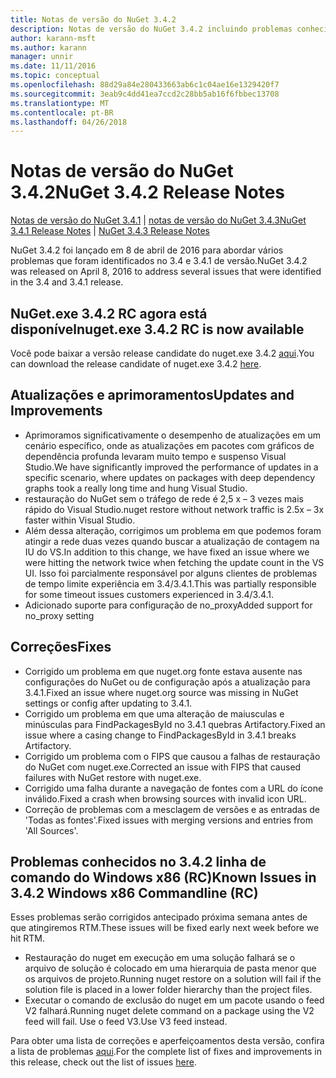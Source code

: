 ```yaml
---
title: Notas de versão do NuGet 3.4.2
description: Notas de versão do NuGet 3.4.2 incluindo problemas conhecidos, correções de bug, recursos adicionados e DCRs.
author: karann-msft
ms.author: karann
manager: unnir
ms.date: 11/11/2016
ms.topic: conceptual
ms.openlocfilehash: 88d29a84e280433663ab6c1c04ae16e1329420f7
ms.sourcegitcommit: 3eab9c4dd41ea7ccd2c28bb5ab16f6fbbec13708
ms.translationtype: MT
ms.contentlocale: pt-BR
ms.lasthandoff: 04/26/2018
---
```

# <a name="nuget-342-release-notes"></a><span data-ttu-id="ca580-103">Notas de versão do NuGet 3.4.2</span><span class="sxs-lookup"><span data-stu-id="ca580-103">NuGet 3.4.2 Release Notes</span></span>

<span data-ttu-id="ca580-104">[Notas de versão do NuGet 3.4.1](../release-notes/nuget-3.4.1.md) | [notas de versão do NuGet 3.4.3](../release-notes/nuget-3.4.3.md)</span><span class="sxs-lookup"><span data-stu-id="ca580-104">[NuGet 3.4.1 Release Notes](../release-notes/nuget-3.4.1.md) | [NuGet 3.4.3 Release Notes](../release-notes/nuget-3.4.3.md)</span></span>

<span data-ttu-id="ca580-105">NuGet 3.4.2 foi lançado em 8 de abril de 2016 para abordar vários problemas que foram identificados no 3.4 e 3.4.1 de versão.</span><span class="sxs-lookup"><span data-stu-id="ca580-105">NuGet 3.4.2 was released on April 8, 2016 to address several issues that were identified in the 3.4 and 3.4.1 release.</span></span>

## <a name="nugetexe-342-rc-is-now-available"></a><span data-ttu-id="ca580-106">NuGet.exe 3.4.2 RC agora está disponível</span><span class="sxs-lookup"><span data-stu-id="ca580-106">nuget.exe 3.4.2 RC is now available</span></span>

<span data-ttu-id="ca580-107">Você pode baixar a versão release candidate do nuget.exe 3.4.2 [aqui](https://dist.nuget.org/index.html).</span><span class="sxs-lookup"><span data-stu-id="ca580-107">You can download the release candidate of nuget.exe 3.4.2 [here](https://dist.nuget.org/index.html).</span></span>

## <a name="updates-and-improvements"></a><span data-ttu-id="ca580-108">Atualizações e aprimoramentos</span><span class="sxs-lookup"><span data-stu-id="ca580-108">Updates and Improvements</span></span>

* <span data-ttu-id="ca580-109">Aprimoramos significativamente o desempenho de atualizações em um cenário específico, onde as atualizações em pacotes com gráficos de dependência profunda levaram muito tempo e suspenso Visual Studio.</span><span class="sxs-lookup"><span data-stu-id="ca580-109">We have significantly improved the performance of updates in a specific scenario, where updates on packages with deep dependency graphs took a really long time and hung Visual Studio.</span></span>
* <span data-ttu-id="ca580-110">restauração do NuGet sem o tráfego de rede é 2,5 x – 3 vezes mais rápido do Visual Studio.</span><span class="sxs-lookup"><span data-stu-id="ca580-110">nuget restore without network traffic is 2.5x – 3x faster within Visual Studio.</span></span>
* <span data-ttu-id="ca580-111">Além dessa alteração, corrigimos um problema em que podemos foram atingir a rede duas vezes quando buscar a atualização de contagem na IU do VS.</span><span class="sxs-lookup"><span data-stu-id="ca580-111">In addition to this change, we have fixed an issue where we were hitting the network twice when fetching the update count in the VS UI.</span></span> <span data-ttu-id="ca580-112">Isso foi parcialmente responsável por alguns clientes de problemas de tempo limite experiência em 3.4/3.4.1.</span><span class="sxs-lookup"><span data-stu-id="ca580-112">This was partially responsible for some timeout issues customers experienced in 3.4/3.4.1.</span></span>
* <span data-ttu-id="ca580-113">Adicionado suporte para configuração de no_proxy</span><span class="sxs-lookup"><span data-stu-id="ca580-113">Added support for no_proxy setting</span></span>

## <a name="fixes"></a><span data-ttu-id="ca580-114">Correções</span><span class="sxs-lookup"><span data-stu-id="ca580-114">Fixes</span></span>

* <span data-ttu-id="ca580-115">Corrigido um problema em que nuget.org fonte estava ausente nas configurações do NuGet ou de configuração após a atualização para 3.4.1.</span><span class="sxs-lookup"><span data-stu-id="ca580-115">Fixed an issue where nuget.org source was missing in NuGet settings or config after updating to 3.4.1.</span></span>
* <span data-ttu-id="ca580-116">Corrigido um problema em que uma alteração de maiusculas e minúsculas para FindPackagesById no 3.4.1 quebras Artifactory.</span><span class="sxs-lookup"><span data-stu-id="ca580-116">Fixed an issue where a casing change to FindPackagesById in 3.4.1 breaks Artifactory.</span></span>
* <span data-ttu-id="ca580-117">Corrigido um problema com o FIPS que causou a falhas de restauração do NuGet com nuget.exe.</span><span class="sxs-lookup"><span data-stu-id="ca580-117">Corrected an issue with FIPS that caused failures with NuGet restore with nuget.exe.</span></span>
* <span data-ttu-id="ca580-118">Corrigido uma falha durante a navegação de fontes com a URL do ícone inválido.</span><span class="sxs-lookup"><span data-stu-id="ca580-118">Fixed a crash when browsing sources with invalid icon URL.</span></span>
* <span data-ttu-id="ca580-119">Correção de problemas com a mesclagem de versões e as entradas de 'Todas as fontes'.</span><span class="sxs-lookup"><span data-stu-id="ca580-119">Fixed issues with merging versions and entries from 'All Sources'.</span></span>

## <a name="known-issues-in-342-windows-x86-commandline-rc"></a><span data-ttu-id="ca580-120">Problemas conhecidos no 3.4.2 linha de comando do Windows x86 (RC)</span><span class="sxs-lookup"><span data-stu-id="ca580-120">Known Issues in 3.4.2 Windows x86 Commandline (RC)</span></span>

<span data-ttu-id="ca580-121">Esses problemas serão corrigidos antecipado próxima semana antes de que atingiremos RTM.</span><span class="sxs-lookup"><span data-stu-id="ca580-121">These issues will be fixed early next week before we hit RTM.</span></span>

*  <span data-ttu-id="ca580-122">Restauração do nuget em execução em uma solução falhará se o arquivo de solução é colocado em uma hierarquia de pasta menor que os arquivos de projeto.</span><span class="sxs-lookup"><span data-stu-id="ca580-122">Running nuget restore on a solution will fail if the solution file is placed in a lower folder hierarchy than the project files.</span></span>
*  <span data-ttu-id="ca580-123">Executar o comando de exclusão do nuget em um pacote usando o feed V2 falhará.</span><span class="sxs-lookup"><span data-stu-id="ca580-123">Running nuget delete command on a package using the V2 feed will fail.</span></span> <span data-ttu-id="ca580-124">Use o feed V3.</span><span class="sxs-lookup"><span data-stu-id="ca580-124">Use V3 feed instead.</span></span>


<span data-ttu-id="ca580-125">Para obter uma lista de correções e aperfeiçoamentos desta versão, confira a lista de problemas [aqui](https://github.com/NuGet/Home/issues?utf8=%E2%9C%93&q=is%3Aissue+milestone%3A3.4.2++is%3Aclosed+).</span><span class="sxs-lookup"><span data-stu-id="ca580-125">For the complete list of fixes and improvements in this release, check out the list of issues [here](https://github.com/NuGet/Home/issues?utf8=%E2%9C%93&q=is%3Aissue+milestone%3A3.4.2++is%3Aclosed+).</span></span>